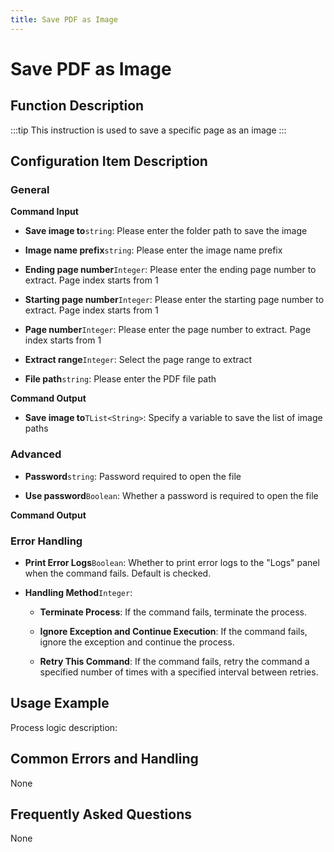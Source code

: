 ```yaml
---
title: Save PDF as Image
---
```


# Save PDF as Image

## Function Description

:::tip 
This instruction is used to save a specific page as an image
:::

## Configuration Item Description

### General

**Command Input**

- **Save image to**`string`: Please enter the folder path to save the image

- **Image name prefix**`string`: Please enter the image name prefix

- **Ending page number**`Integer`: Please enter the ending page number to extract. Page index starts from 1

- **Starting page number**`Integer`: Please enter the starting page number to extract. Page index starts from 1

- **Page number**`Integer`: Please enter the page number to extract. Page index starts from 1

- **Extract range**`Integer`: Select the page range to extract

- **File path**`string`: Please enter the PDF file path


**Command Output**

- **Save image to**`TList<String>`: Specify a variable to save the list of image paths

### Advanced

- **Password**`string`: Password required to open the file

- **Use password**`Boolean`: Whether a password is required to open the file


**Command Output**

### Error Handling

- **Print Error Logs**`Boolean`: Whether to print error logs to the "Logs" panel when the command fails. Default is checked. 

- **Handling Method**`Integer`:

    - **Terminate Process**: If the command fails, terminate the process.

    - **Ignore Exception and Continue Execution**: If the command fails, ignore the exception and continue the process.

    - **Retry This Command**: If the command fails, retry the command a specified number of times with a specified interval between retries.

## Usage Example

Process logic description:

## Common Errors and Handling

None

## Frequently Asked Questions

None

